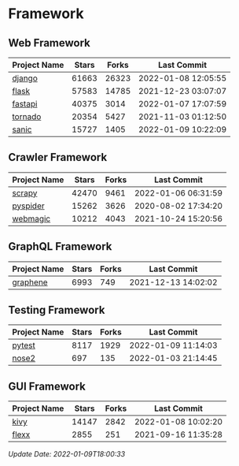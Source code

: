 # Framework

## Web Framework
| Project Name | Stars | Forks | Last Commit |
| ------------ | ----- | ----- | ----------- |
| [django](https://github.com/django/django) | 61663 | 26323 | 2022-01-08 12:05:55 |
| [flask](https://github.com/pallets/flask) | 57583 | 14785 | 2021-12-23 03:07:07 |
| [fastapi](https://github.com/tiangolo/fastapi) | 40375 | 3014 | 2022-01-07 17:07:59 |
| [tornado](https://github.com/tornadoweb/tornado) | 20354 | 5427 | 2021-11-03 01:12:50 |
| [sanic](https://github.com/sanic-org/sanic) | 15727 | 1405 | 2022-01-09 10:22:09 |

## Crawler Framework
| Project Name | Stars | Forks | Last Commit |
| ------------ | ----- | ----- | ----------- |
| [scrapy](https://github.com/scrapy/scrapy) | 42470 | 9461 | 2022-01-06 06:31:59 |
| [pyspider](https://github.com/binux/pyspider) | 15262 | 3626 | 2020-08-02 17:34:20 |
| [webmagic](https://github.com/code4craft/webmagic) | 10212 | 4043 | 2021-10-24 15:20:56 |

## GraphQL Framework
| Project Name | Stars | Forks | Last Commit |
| ------------ | ----- | ----- | ----------- |
| [graphene](https://github.com/graphql-python/graphene) | 6993 | 749 | 2021-12-13 14:02:02 |

## Testing Framework
| Project Name | Stars | Forks | Last Commit |
| ------------ | ----- | ----- | ----------- |
| [pytest](https://github.com/pytest-dev/pytest) | 8117 | 1929 | 2022-01-09 11:14:03 |
| [nose2](https://github.com/nose-devs/nose2) | 697 | 135 | 2022-01-03 21:14:45 |

## GUI Framework
| Project Name | Stars | Forks | Last Commit |
| ------------ | ----- | ----- | ----------- |
| [kivy](https://github.com/kivy/kivy) | 14147 | 2842 | 2022-01-08 10:02:20 |
| [flexx](https://github.com/flexxui/flexx) | 2855 | 251 | 2021-09-16 11:35:28 |

*Update Date: 2022-01-09T18:00:33*